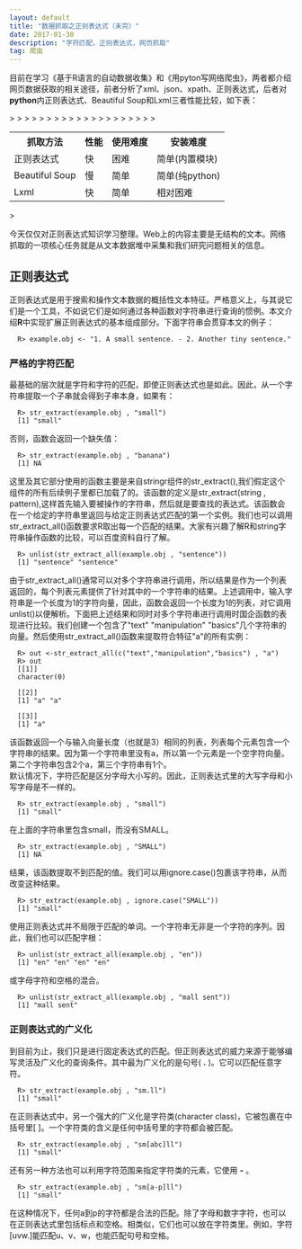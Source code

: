 ```yaml
---
layout: default
title: "数据抓取之正则表达式（未完）"
date: 2017-01-30 
description: "字符匹配，正则表达式，网页抓取"
tag: 爬虫 
---  
```

目前在学习《基于R语言的自动数据收集》和《用pyton写网络爬虫》，两者都介绍网页数据获取的相关途径，前者分析了xml、json、xpath、正则表达式，后者对**python**内正则表达式、Beautiful Soup和Lxml三者性能比较，如下表：
<table>
    <tr>
        <th>抓取方法</th>>
        <th>性能</th>>
        <th>使用难度</th>>
        <th>安装难度</th>>
    </tr>>
    <tr>
        <td>正则表达式</td>>
        <td>快</td>>
        <td>困难</td>>
        <td>简单(内置模块)</td>>
    </tr>>
    <tr>
        <td>Beautiful Soup</td>>
        <td>慢</td>>
        <td>简单</td>>
        <td>简单(纯python)</td>>
    </tr>>
    <tr>
        <td>Lxml</td>>
        <td>快</td>>
        <td>简单</td>>
        <td>相对困难</td>>
    </tr>>
</table>>
  
  今天仅仅对正则表达式知识学习整理。Web上的内容主要是无结构的文本。网络抓取的一项核心任务就是从文本数据堆中采集和我们研究问题相关的信息。
  
## 正则表达式
  正则表达式是用于搜索和操作文本数据的概括性文本特征。严格意义上，与其说它们是一个工具，不如说它们是如何通过各种函数对字符串进行查询的惯例。本文介绍**R**中实现扩展正则表达式的基本组成部分。下面字符串会贯穿本文的例子：

      R> example.obj <- "1. A small sentence. - 2. Another tiny sentence."
  
### 严格的字符匹配
  最基础的层次就是字符和字符的匹配，即使正则表达式也是如此。因此，从一个字符串提取一个子串就会得到子串本身，如果有：

      R> str_extract(example.obj , "small")
      [1] "small"

  否则，函数会返回一个缺失值：

      R> str_extract(example.obj , "banana")
      [1] NA
  
  这里及其它部分使用的函数主要是来自stringr组件的str_extract(),我们假定这个组件的所有后续例子里都已加载了的。该函数的定义是str_extract(string , pattern),这样首先输入要被操作的字符串，然后就是要查找的表达式。该函数会在一个给定的字符串里返回与给定正则表达式匹配的第一个实例。我们也可以调用str_extract_all()函数要求R取出每一个匹配的结果。大家有兴趣了解R和string字符串操作函数的比较，可以百度资料自行了解。

      R> unlist(str_extract_all(example.obj , "sentence"))
      [1] "sentence" "sentence"
  
  由于str_extract_all()通常可以对多个字符串进行调用，所以结果是作为一个列表返回的，每个列表元素提供了针对其中的一个字符串的结果。上述调用中，输入字符串是一个长度为1的字符向量，因此，函数会返回一个长度为1的列表，对它调用unlist()以便解析。下面把上述结果和同时对多个字符串进行调用时国企函数的表现进行比较。我们创建一个包含了"text" "manipulation" "basics"几个字符串的向量。然后使用str_extract_all()函数来提取符合特征"a"的所有实例：

      R> out <-str_extract_all(c("text","manipulation","basics") , "a")
      R> out 
      [[1]]
      character(0)

      [[2]]
      [1] "a" "a"

      [[3]]
      [1] "a"

  该函数返回一个与输入向量长度（也就是3）相同的列表，列表每个元素包含一个字符串的结果。因为第一个字符串里没有a，所以第一个元素是一个空字符向量。第二个字符串包含2个a，第三个字符串有1个。  
  默认情况下，字符匹配是区分字母大小写的。因此，正则表达式里的大写字母和小写字母是不一样的。

      R> str_extract(example.obj , "small")
      [1] "small" 
  
  在上面的字符串里包含small，而没有SMALL。

      R> str_extract(example.obj , "SMALL")
      [1] NA

  结果，该函数提取不到匹配的值。我们可以用ignore.case()包裹该字符串，从而改变这种结果。

      R> str_extract(example.obj , ignore.case("SMALL"))
      [1] "small"

  使用正则表达式并不局限于匹配的单词。一个字符串无非是一个字符的序列。因此，我们也可以匹配字根：

      R> unlist(str_extract_all(example.obj , "en"))
      [1] "en" "en" "en" "en"
  
  或字母字符和空格的混合。

      R> unlist(str_extract_all(example.obj , "mall sent"))
      [1] "mall sent"

### 正则表达式的广义化  
  到目前为止，我们只是进行固定表达式的匹配。但正则表达式的威力来源于能够编写灵活及广义化的查询条件。其中最为广义化的是句号( **.** )。它可以匹配任意字符。

      R> str_extract(example.obj , "sm.ll")
      [1] "small" 
  
  在正则表达式中，另一个强大的广义化是字符类(character class)，它被包裹在中括号里[ ]。一个字符类的含义是任何中括号里的字符都会被匹配。

      R> str_extract(example.obj , "sm[abc]ll")
      [1] "small"

  还有另一种方法也可以利用字符范围来指定字符类的元素，它使用 **-** 。

      R> str_extract(example.obj , "sm[a-p]ll")
      [1] "small"

  在这种情况下，任何a到p的字符都是合法的匹配。除了字母和数字字符，也可以在正则表达式里包括标点和空格。相类似，它们也可以放在字符类里。例如，字符[uvw.]能匹配u、v、w，也能匹配句号和空格。
  

